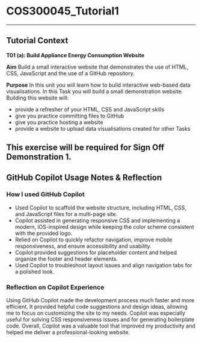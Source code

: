 # COS300045_Tutorial1
---

## Tutorial Context

**T01 (a): Build Appliance Energy Consumption Website**

**Aim**
Build a small interactive website that demonstrates the use of HTML, CSS, JavaScript and the use of a GitHub repository.

**Purpose**
In this unit you will learn how to build interactive web-based data visualisations. In this Task you will build a small demonstration website. Building this website will:

- provide a refresher of your HTML, CSS and JavaScript skills
- give you practice committing files to GitHub
- give you practice hosting a website
- provide a website to upload data visualisations created for other Tasks

This exercise will be required for Sign Off Demonstration 1.
---

## GitHub Copilot Usage Notes & Reflection

### How I used GitHub Copilot
- Used Copilot to scaffold the website structure, including HTML, CSS, and JavaScript files for a multi-page site.
- Copilot assisted in generating responsive CSS and implementing a modern, iOS-inspired design while keeping the color scheme consistent with the provided logo.
- Relied on Copilot to quickly refactor navigation, improve mobile responsiveness, and ensure accessibility and usability.
- Copilot provided suggestions for placeholder content and helped organize the footer and header elements.
- Used Copilot to troubleshoot layout issues and align navigation tabs for a polished look.

### Reflection on Copilot Experience
Using GitHub Copilot made the development process much faster and more efficient. It provided helpful code suggestions and design ideas, allowing me to focus on customizing the site to my needs. Copilot was especially useful for solving CSS responsiveness issues and for generating boilerplate code. Overall, Copilot was a valuable tool that improved my productivity and helped me deliver a professional-looking website.
